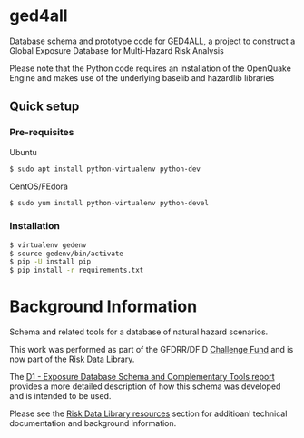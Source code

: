 # ged4all
Database schema and prototype code for GED4ALL, a project to construct a 
Global Exposure Database for Multi-Hazard Risk Analysis 

Please note that the Python code requires an installation of the OpenQuake
Engine and makes use of the underlying baselib and hazardlib libraries

## Quick setup

### Pre-requisites

Ubuntu
```bash
$ sudo apt install python-virtualenv python-dev
```
CentOS/FEdora
```bash
$ sudo yum install python-virtualenv python-devel
```
### Installation

```bash
$ virtualenv gedenv
$ source gedenv/bin/activate
$ pip -U install pip
$ pip install -r requirements.txt
```

# Background Information
Schema and related tools for a database of natural hazard scenarios.

This work was performed as part of the GFDRR/DFID [Challenge Fund](https://www.gfdrr.org/en/challengefund) and is now part of the [Risk Data Library](http://riskdatalibrary.org/project).

The [D1 - Exposure Database Schema and Complementary Tools report](http://riskdatalibrary.org/assets/docs/technicalReports/challengefund_phase1_exposureSchemaDevelopment_D1%20-%20Exposure%20Data%20Schema%20and%20Tools.pdf) provides a more detailed description of how this schema was developed and is intended to be used.

Please see the [Risk Data Library resources](http://riskdatalibrary.org/resources) section for additioanl technical documentation and background information.
